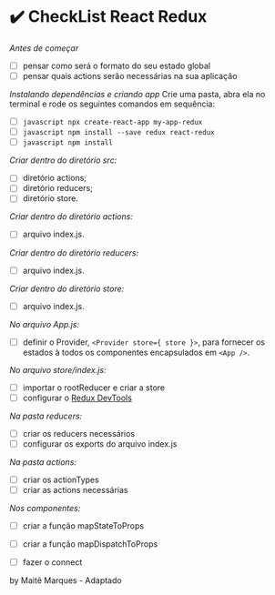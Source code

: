 # ✔️ CheckList React Redux

*Antes de começar*
- [ ] pensar como será o formato do seu estado global
- [ ] pensar quais actions serão necessárias na sua aplicação

*Instalando dependências e criando app*
Crie uma pasta, abra ela no terminal e rode os seguintes comandos em sequência:
- [ ] ```javascript npx create-react-app my-app-redux```
- [ ] ```javascript npm install --save redux react-redux```
- [ ] ```javascript npm install```

*Criar dentro do diretório src:*
- [ ] diretório actions;
- [ ] diretório reducers;
- [ ] diretório store.

*Criar dentro do diretório actions:*
- [ ] arquivo index.js.

*Criar dentro do diretório reducers:*
- [ ] arquivo index.js.

*Criar dentro do diretório store:*
- [ ] arquivo index.js.

*No arquivo App.js:*
- [ ] definir o Provider, `<Provider store={ store }>`, para fornecer os estados à todos os componentes encapsulados em `<App />`.

*No arquivo store/index.js:*
- [ ] importar o rootReducer e criar a store
- [ ] configurar o [Redux DevTools](https://github.com/reduxjs/redux-devtools)

*Na pasta reducers:*
- [ ] criar os reducers necessários
- [ ] configurar os exports do arquivo index.js

*Na pasta actions:*
- [ ] criar os actionTypes
- [ ] criar as actions necessárias

*Nos componentes:*
- [ ] criar a função mapStateToProps
- [ ] criar a função mapDispatchToProps
- [ ] fazer o connect


by Maitê Marques - Adaptado
